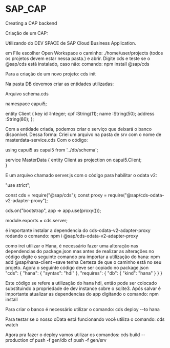 # SAP_CAP
Creating a CAP backend


Criação de um CAP:

Utilizando do DEV SPACE de SAP Cloud Business Application.

em File escolher Open Workspace o caminho:
./home/user/projects (todos os projetos devem estar nessa pasta.) e abrir.
Digite cds e teste se o @sap/cds está instalado, caso não: comando: 
  npm install @sap/cds

Para a criação de um novo projeto:
  cds init<nome do projeto>
 
 Na pasta DB devemos criar as entidades utilizadas:
 
 Arquivo schema.cds
 
 namespace capui5;

entity Client {
    key id  :Integer;
    cpf     :String(11);
    name    :String(50);
    address :String(80);
};


Com a entidade criada, podemos criar o serviço que deixará o banco disponível.
Dessa forma:
Criei um arquivo na pasta de srv com o nome de masterdata-service.cds
Com o código:


using capui5 as capui5 from '../db/schema';

service MasterData {
    entity Client as projection on capui5.Client;    
}


E um arquivo chamado server.js com o código para habilitar o odata v2:

"use strict";

const cds = require("@sap/cds");
const proxy = require("@sap/cds-odata-v2-adapter-proxy");

cds.on("bootstrap", app => app.use(proxy()));

module.exports = cds.server;

é importante instalar a dependencia do cds-odata-v2-adapter-proxy rodando o comando: 
  npm i @sap/cds-odata-v2-adapter-proxy

como irei utilizar o Hana, é necessário fazer uma alteração nas dependencias do package.json mas antes de realizar as alterações no código digite o seguinte comando pra importar a utilização do hana:
  npm add @sap/hana-client –save
tenha Certeza de que o caminho está no seu projeto.
Agora o seguinte código deve ser copiado no package.json  
"cds": {
  "hana": {
    "syntax": "hdi"
  },
  "requires": {
    "db": {
      "kind": "hana"
    }
  }
}	

Este código se refere a utilização do hana hdi, então pode ser colocado substituindo a propriedade de dev instance sobre o sqlite3.
Após salvar é importante atualizar as dependencias do app digitando o comando:
  npm install

Para criar o banco é necessário utilizar o comando:
cds deploy --to hana <nome do banco>

Para testar se o nosso oData está funcionando você utiliza o comando: 
  cds watch

Agora pra fazer o deploy vamos utilizar os comandos:
  cds build --production
  cf push -f gen/db
  cf push -f gen/srv





